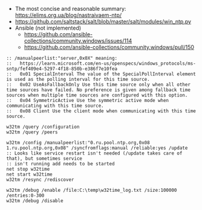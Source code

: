 * The most concise and reasonable summary: https://elims.org.ua/blog/nastraivaem-ntp/
* https://github.com/saltstack/salt/blob/master/salt/modules/win_ntp.py
* Ansible (not implemented)
    * https://github.com/ansible-collections/community.windows/issues/114
    * https://github.com/ansible-collections/community.windows/pull/150

```batch
:: /manualpeerlist:"server,0x0X" meaning:
::   https://learn.microsoft.com/en-us/openspecs/windows_protocols/ms-sntp/fef409e4-5297-4f18-850b-e386f7e10fea
::   0x01 SpecialInterval The value of the SpecialPollInterval element is used as the polling interval for this time source.
::   0x02 UseAsFallbackOnly Use this time source only when all other time sources have failed. No preference is given among fallback time sources when multiple time sources are configured with this option.
::   0x04 SymmetricActive Use the symmetric active mode when communicating with this time source.
::   0x08 Client Use the client mode when communicating with this time source.

w32tm /query /configuration
w32tm /query /peers

w32tm /config /manualpeerlist:"0.ru.pool.ntp.org,0x08 1.ru.pool.ntp.org,0x08" /syncfromflags:manual /reliable:yes /update
:: Looks like service restart isn't needed (/update takes care of that), but sometimes service
:: isn't running add needs to be started
net stop w32time
net start w32time
w32tm /resync /rediscover

w32tm /debug /enable /file:C:\temp\w32time_log.txt /size:100000 /entries:0-300
w32tm /debug /disable
```
